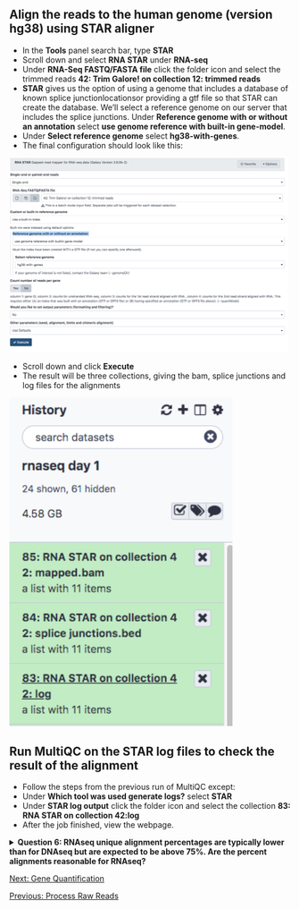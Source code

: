 ## Align the reads to the human genome (version hg38) using STAR aligner
- In the **Tools** panel search bar, type **STAR**
- Scroll down and select **RNA STAR** under **RNA-seq**
- Under **RNA-Seq FASTQ/FASTA file** click the folder icon and select the trimmed reads **42: Trim Galore! on collection 12: trimmed reads**
- **STAR** gives us the option of using a genome that includes a database of known splice junctionlocationsor providing a gtf file so that STAR can create the database. We’ll select a reference genome on our server that includes the splice junctions. Under **Reference genome with or without an annotation** select **use genome reference with built-in gene-model**.
- Under **Select reference genome** select **hg38-with-genes**.
- The final configuration should look like this: 

<img src="../img/STARconfig.png" width="500">

- Scroll down and click **Execute**
- The result will be three collections, giving the bam, splice junctions and log files for the alignments

<img src="../img/STARresult.png" width="400">

## Run MultiQC on the STAR log files to check the result of the alignment
- Follow the steps from the previous run of MultiQC except: 
- Under **Which tool was used generate logs?**  select **STAR**
- Under **STAR log output** click the folder icon and select the collection **83: RNA STAR on collection 42:log**
- After the job finished, view the webpage.

<details>
<summary><b>Question 6: RNAseq unique alignment percentages are typically lower than for DNAseq but are expected to be above 75%. Are the percent alignments reasonable for RNAseq?</b></summary>
<br>
Answer: The HIV 24 hour samples don’t pass this threshold. This could potentially be due to HIV replication in the cells which we will check in the next lab.
</details> 

[Next: Gene Quantification](05_Gene_quantification.md)

[Previous: Process Raw Reads](03_Process_raw_reads.md)
